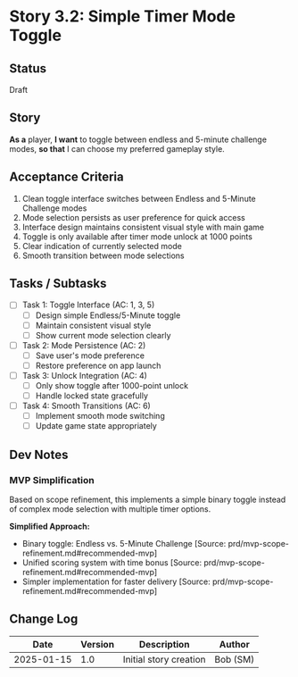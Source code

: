 # Story 3.2: Simple Timer Mode Toggle

## Status
Draft

## Story
**As a** player,
**I want** to toggle between endless and 5-minute challenge modes,
**so that** I can choose my preferred gameplay style.

## Acceptance Criteria
1. Clean toggle interface switches between Endless and 5-Minute Challenge modes
2. Mode selection persists as user preference for quick access
3. Interface design maintains consistent visual style with main game
4. Toggle is only available after timer mode unlock at 1000 points
5. Clear indication of currently selected mode
6. Smooth transition between mode selections

## Tasks / Subtasks
- [ ] Task 1: Toggle Interface (AC: 1, 3, 5)
  - [ ] Design simple Endless/5-Minute toggle
  - [ ] Maintain consistent visual style
  - [ ] Show current mode selection clearly
- [ ] Task 2: Mode Persistence (AC: 2)
  - [ ] Save user's mode preference
  - [ ] Restore preference on app launch
- [ ] Task 3: Unlock Integration (AC: 4)
  - [ ] Only show toggle after 1000-point unlock
  - [ ] Handle locked state gracefully
- [ ] Task 4: Smooth Transitions (AC: 6)
  - [ ] Implement smooth mode switching
  - [ ] Update game state appropriately

## Dev Notes

### MVP Simplification
Based on scope refinement, this implements a simple binary toggle instead of complex mode selection with multiple timer options.

**Simplified Approach:**
- Binary toggle: Endless vs. 5-Minute Challenge [Source: prd/mvp-scope-refinement.md#recommended-mvp]
- Unified scoring system with time bonus [Source: prd/mvp-scope-refinement.md#recommended-mvp]
- Simpler implementation for faster delivery [Source: prd/mvp-scope-refinement.md#recommended-mvp]

## Change Log
| Date | Version | Description | Author |
|------|---------|-------------|---------|
| 2025-01-15 | 1.0 | Initial story creation | Bob (SM) |